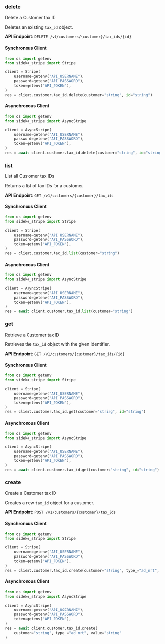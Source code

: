 
### delete <a name="delete"></a>
Delete a Customer tax ID

<p>Deletes an existing <code>tax_id</code> object.</p>

**API Endpoint**: `DELETE /v1/customers/{customer}/tax_ids/{id}`

#### Synchronous Client

```python
from os import getenv
from sideko_stripe import Stripe

client = Stripe(
    username=getenv("API_USERNAME"),
    password=getenv("API_PASSWORD"),
    token=getenv("API_TOKEN"),
)
res = client.customer.tax_id.delete(customer="string", id="string")
```

#### Asynchronous Client

```python
from os import getenv
from sideko_stripe import AsyncStripe

client = AsyncStripe(
    username=getenv("API_USERNAME"),
    password=getenv("API_PASSWORD"),
    token=getenv("API_TOKEN"),
)
res = await client.customer.tax_id.delete(customer="string", id="string")
```

### list <a name="list"></a>
List all Customer tax IDs

<p>Returns a list of tax IDs for a customer.</p>

**API Endpoint**: `GET /v1/customers/{customer}/tax_ids`

#### Synchronous Client

```python
from os import getenv
from sideko_stripe import Stripe

client = Stripe(
    username=getenv("API_USERNAME"),
    password=getenv("API_PASSWORD"),
    token=getenv("API_TOKEN"),
)
res = client.customer.tax_id.list(customer="string")
```

#### Asynchronous Client

```python
from os import getenv
from sideko_stripe import AsyncStripe

client = AsyncStripe(
    username=getenv("API_USERNAME"),
    password=getenv("API_PASSWORD"),
    token=getenv("API_TOKEN"),
)
res = await client.customer.tax_id.list(customer="string")
```

### get <a name="get"></a>
Retrieve a Customer tax ID

<p>Retrieves the <code>tax_id</code> object with the given identifier.</p>

**API Endpoint**: `GET /v1/customers/{customer}/tax_ids/{id}`

#### Synchronous Client

```python
from os import getenv
from sideko_stripe import Stripe

client = Stripe(
    username=getenv("API_USERNAME"),
    password=getenv("API_PASSWORD"),
    token=getenv("API_TOKEN"),
)
res = client.customer.tax_id.get(customer="string", id="string")
```

#### Asynchronous Client

```python
from os import getenv
from sideko_stripe import AsyncStripe

client = AsyncStripe(
    username=getenv("API_USERNAME"),
    password=getenv("API_PASSWORD"),
    token=getenv("API_TOKEN"),
)
res = await client.customer.tax_id.get(customer="string", id="string")
```

### create <a name="create"></a>
Create a Customer tax ID

<p>Creates a new <code>tax_id</code> object for a customer.</p>

**API Endpoint**: `POST /v1/customers/{customer}/tax_ids`

#### Synchronous Client

```python
from os import getenv
from sideko_stripe import Stripe

client = Stripe(
    username=getenv("API_USERNAME"),
    password=getenv("API_PASSWORD"),
    token=getenv("API_TOKEN"),
)
res = client.customer.tax_id.create(customer="string", type_="ad_nrt", value="string")
```

#### Asynchronous Client

```python
from os import getenv
from sideko_stripe import AsyncStripe

client = AsyncStripe(
    username=getenv("API_USERNAME"),
    password=getenv("API_PASSWORD"),
    token=getenv("API_TOKEN"),
)
res = await client.customer.tax_id.create(
    customer="string", type_="ad_nrt", value="string"
)
```
